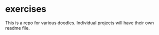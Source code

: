 # exercises

This is a repo for various doodles. Individual projects will have their own readme file.
